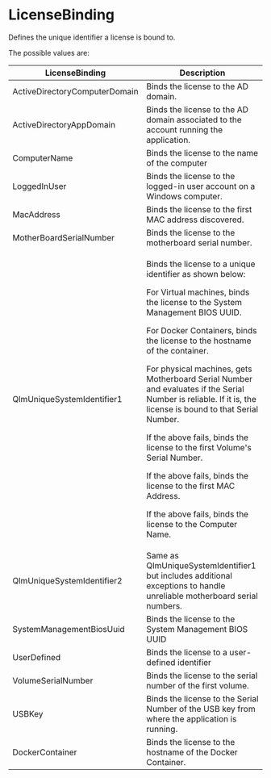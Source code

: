 # LicenseBinding

Defines the unique identifier a license is bound to.&#x20;

The possible values are:

| **LicenseBinding**            | **Description**                                                                                                                                                                                                                                                                                                                                                                                                                                                                                                                                                                                                                 |
| ----------------------------- | ------------------------------------------------------------------------------------------------------------------------------------------------------------------------------------------------------------------------------------------------------------------------------------------------------------------------------------------------------------------------------------------------------------------------------------------------------------------------------------------------------------------------------------------------------------------------------------------------------------------------------- |
| ActiveDirectoryComputerDomain | Binds the license to the AD domain.                                                                                                                                                                                                                                                                                                                                                                                                                                                                                                                                                                                             |
| ActiveDirectoryAppDomain      | Binds the license to the AD domain associated to the account running the application.                                                                                                                                                                                                                                                                                                                                                                                                                                                                                                                                           |
| ComputerName                  | Binds the license to the name of the computer                                                                                                                                                                                                                                                                                                                                                                                                                                                                                                                                                                                   |
| LoggedInUser                  | Binds the license to the logged-in user account on a Windows computer.                                                                                                                                                                                                                                                                                                                                                                                                                                                                                                                                                          |
| MacAddress                    | Binds the license to the first MAC address discovered.                                                                                                                                                                                                                                                                                                                                                                                                                                                                                                                                                                          |
| MotherBoardSerialNumber       | Binds the license to the motherboard serial number.                                                                                                                                                                                                                                                                                                                                                                                                                                                                                                                                                                             |
| QlmUniqueSystemIdentifier1    | <p>Binds the license to a unique identifier as shown below:</p><p>For Virtual machines, binds the license to the System Management BIOS UUID.</p><p>For Docker Containers, binds the license to the hostname of the container.</p><p>For physical machines, gets Motherboard Serial Number and evaluates if the Serial Number is reliable. If it is, the license is bound to that Serial Number. </p><p>If the above fails, binds the license to the first Volume's Serial Number.</p><p>If the above fails, binds the license to the first MAC Address.</p><p>If the above fails, binds the license to the Computer Name. </p> |
| QlmUniqueSystemIdentifier2    | Same as QlmUniqueSystemIdentifier1 but includes additional exceptions to handle unreliable motherboard serial numbers.                                                                                                                                                                                                                                                                                                                                                                                                                                                                                                          |
| SystemManagementBiosUuid      | Binds the license to the System Management BIOS UUID                                                                                                                                                                                                                                                                                                                                                                                                                                                                                                                                                                            |
| UserDefined                   | Binds the license to a user-defined identifier                                                                                                                                                                                                                                                                                                                                                                                                                                                                                                                                                                                  |
| VolumeSerialNumber            | Binds the license to the serial number of the first volume.                                                                                                                                                                                                                                                                                                                                                                                                                                                                                                                                                                     |
| USBKey                        | Binds the license to the Serial Number of the USB key from where the application is running.                                                                                                                                                                                                                                                                                                                                                                                                                                                                                                                                    |
| DockerContainer               | Binds the license to the hostname of the Docker Container.                                                                                                                                                                                                                                                                                                                                                                                                                                                                                                                                                                      |

&#x20;
